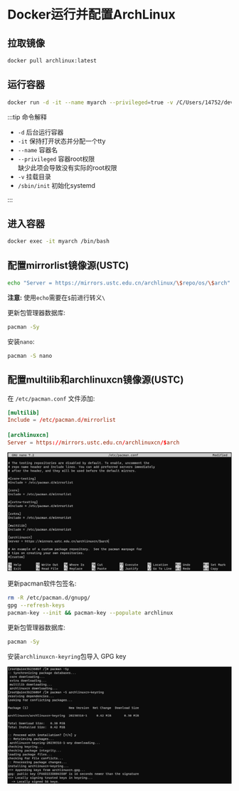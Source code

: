 # Docker运行并配置ArchLinux

## 拉取镜像

```bash
docker pull archlinux:latest
```

## 运行容器

```bash
docker run -d -it --name myarch --privileged=true -v /C/Users/14752/dev/myarch:/home archlinux:latest /sbin/init
```

:::tip 命令解释

- `-d` 后台运行容器  
- `-it` 保持打开状态并分配一个tty  
- `--name` 容器名  
- `--privileged` 容器root权限  
    缺少此项会导致没有实际的root权限
- `-v` 挂载目录  
- `/sbin/init` 初始化systemd

:::

## 进入容器

```bash
docker exec -it myarch /bin/bash
```

## 配置mirrorlist镜像源(USTC)

```bash
echo "Server = https://mirrors.ustc.edu.cn/archlinux/\$repo/os/\$arch" > /etc/pacman.d/mirrorlist
```

**注意:** 使用`echo`需要在`$`前进行转义`\`

更新包管理器数据库:

```bash
pacman -Sy
```

安装`nano`:

```bash
pacman -S nano
```

## 配置multilib和archlinuxcn镜像源(USTC)

在 `/etc/pacman.conf` 文件添加:

```conf
[multilib]
Include = /etc/pacman.d/mirrorlist

[archlinuxcn]
Server = https://mirrors.ustc.edu.cn/archlinuxcn/$arch
```

![conf](./arch/conf.png)

更新pacman软件包签名:
```bash
rm -R /etc/pacman.d/gnupg/
gpg --refresh-keys
pacman-key --init && pacman-key --populate archlinux
```

更新包管理器数据库:

```bash
pacman -Sy
```

安装`archlinuxcn-keyring`包导入 GPG key

![cngpgkey](./arch/cngpgkey.png)
